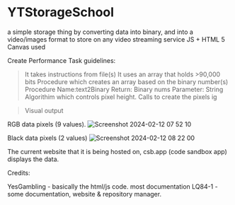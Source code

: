 # YTStorageSchool
a simple storage thing by converting data into binary, and into a video/images format to store on any video streaming service
JS + HTML 5 Canvas used

Create Performance Task guidelines:
>It takes instructions from file(s)
>It uses an array that holds >90,000 bits
>Procedure which creates an array based on the binary number(s)
  >Procedure Name:text2Binary
  >Return: Binary nums
  >Parameter: String 
>Algorithim which controls pixel height.
>Calls to create the pixels ig

>Visual output


RGB data pixels (9 values).
![Screenshot 2024-02-12 07 52 10](https://github.com/LQ84i-1/YTStorageSchool/assets/155986030/6cfc9719-9b1e-4e4c-b082-04336bf67966)

Black data pixels (2 values)
![Screenshot 2024-02-12 08 22 00](https://github.com/LQ84i-1/YTStorageSchool/assets/155986030/a4d13dae-58f9-4bb5-8c10-f49fb8f0cf74)



The current website that it is being hosted on, csb.app (code sandbox app) displays the data.


Credits:

YesGambling - basically the html/js code. most documentation
LQ84-1 - some documentation, website & repository manager. 

